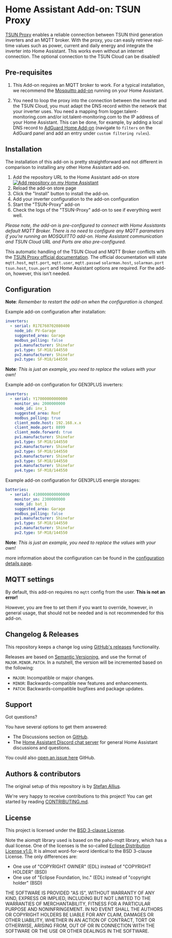 # Home Assistant Add-on: TSUN Proxy

[TSUN Proxy][tsunproxy] enables a reliable connection between TSUN third generation
inverters and an MQTT broker. With the proxy, you can easily retrieve real-time values
such as power, current and daily energy and integrate the inverter into Home Assistant.
This works even without an internet connection.
The optional connection to the TSUN Cloud can be disabled!

## Pre-requisites

1. This Add-on requires an MQTT broker to work.
For a typical installation, we recommend the [Mosquitto add-on][Mosquitto] running on your Home Assistant.

2. You need to loop the proxy into the connection between the inverter and the TSUN Cloud,
you must adapt the DNS record within the network that your inverter uses. You need a mapping
from logger.talent-monitoring.com and/or iot.talent-monitoring.com to the IP address of your
Home Assistant.
This can be done, for example, by adding a local DNS record to [AdGuard Home Add-on][AdGuard]
(navigate to `filters` on the AdGuard panel and add an entry under `custom filtering rules`).

## Installation

The installation of this add-on is pretty straightforward and not different in
comparison to installing any other Home Assistant add-on.

1. Add the repository URL to the Home Assistant add-on store
[![Add repository on my Home Assistant][repository-badge]][repository-url]
2. Reload the add-on store page
3. Click the "Install" button to install the add-on.
4. Add your inverter configuration to the add-on configuration
5. Start the "TSUN-Proxy" add-on
6. Check the logs of the "TSUN-Proxy" add-on to see if everything went well.

_Please note, the add-on is pre-configured to connect with
Home Assistants default MQTT Broker. There is no need to configure any MQTT parameters
if you're running an MOSQUITTO add-on. Home Assistant communication and TSUN Cloud URL
and Ports are also pre-configured._

This automatic handling of the TSUN Cloud and MQTT Broker conflicts with the
[TSUN Proxy official documentation][tsunproxy]. The official documentation
will state `mqtt.host`, `mqtt.port`, `mqtt.user`, `mqtt.passwd` `solarman.host`,
`solarman.port` `tsun.host`, `tsun.port` and Home Assistant options are required.
For the add-on, however, this isn't needed.

## Configuration

**Note**: _Remember to restart the add-on when the configuration is changed._

Example add-on configuration after installation:

```yaml
inverters:
  - serial: R17E760702080400
    node_id: PV-Garage
    suggested_area: Garage
    modbus_polling: false
    pv1.manufacturer: Shinefar
    pv1.type: SF-M18/144550
    pv2.manufacturer: Shinefar
    pv2.type: SF-M18/144550
```

**Note**: _This is just an example, you need to replace the values with your own!_

Example add-on configuration for GEN3PLUS inverters:

```yaml
inverters:
  - serial: Y17000000000000
    monitor_sn: 2000000000
    node_id: inv_1
    suggested_area: Roof
    modbus_polling: true
    client_mode.host: 192.168.x.x
    client_mode.port: 8899
    client_mode.forward: true
    pv1.manufacturer: Shinefar
    pv1.type: SF-M18/144550
    pv2.manufacturer: Shinefar
    pv2.type: SF-M18/144550
    pv3.manufacturer: Shinefar
    pv3.type: SF-M18/144550
    pv4.manufacturer: Shinefar
    pv4.type: SF-M18/144550
```

Example add-on configuration for GEN3PLUS energie storages:

```yaml
batteries:
  - serial: 4100000000000000
    monitor_sn: 2300000000
    node_id: bat_1
    suggested_area: Garage
    modbus_polling: false
    pv1.manufacturer: Shinefar
    pv1.type: SF-M18/144550
    pv2.manufacturer: Shinefar
    pv2.type: SF-M18/144550
```

**Note**: _This is just an example, you need to replace the values with your own!_

more information about the configuration can be found in the [configuration details page][configdetails].

## MQTT settings

By default, this add-on requires no `mqtt` config from the user. **This is not an error!**

However, you are free to set them if you want to override, however, in
general usage, that should not be needed and is not recommended for this add-on.

## Changelog & Releases

This repository keeps a change log using [GitHub's releases][releases]
functionality.

Releases are based on [Semantic Versioning][semver], and use the format
of `MAJOR.MINOR.PATCH`. In a nutshell, the version will be incremented
based on the following:

- `MAJOR`: Incompatible or major changes.
- `MINOR`: Backwards-compatible new features and enhancements.
- `PATCH`: Backwards-compatible bugfixes and package updates.

## Support

Got questions?

You have several options to get them answered:

- The Discussions section on [GitHub][discussions].
- The [Home Assistant Discord chat server][discord-ha] for general Home
  Assistant discussions and questions.

You could also [open an issue here][issue] GitHub.

## Authors & contributors

The original setup of this repository is by [Stefan Allius][author].

We're very happy to receive contributions to this project! You can get started by reading [CONTRIBUTING.md][contribute].

## License

This project is licensed under the [BSD 3-clause License][bsd].

Note the aiomqtt library used is based on the paho-mqtt library, which has a dual license.
One of the licenses is the so-called [Eclipse Distribution License v1.0.][eclipse]
It is almost word-for-word identical to the BSD 3-clause License. The only differences are:

- One use of "COPYRIGHT OWNER" (EDL) instead of "COPYRIGHT HOLDER" (BSD)
- One use of "Eclipse Foundation, Inc." (EDL) instead of "copyright holder" (BSD)

THE SOFTWARE IS PROVIDED "AS IS", WITHOUT WARRANTY OF ANY KIND, EXPRESS OR
IMPLIED, INCLUDING BUT NOT LIMITED TO THE WARRANTIES OF MERCHANTABILITY,
FITNESS FOR A PARTICULAR PURPOSE AND NONINFRINGEMENT. IN NO EVENT SHALL THE
AUTHORS OR COPYRIGHT HOLDERS BE LIABLE FOR ANY CLAIM, DAMAGES OR OTHER
LIABILITY, WHETHER IN AN ACTION OF CONTRACT, TORT OR OTHERWISE, ARISING FROM,
OUT OF OR IN CONNECTION WITH THE SOFTWARE OR THE USE OR OTHER DEALINGS IN THE
SOFTWARE.

[tsunproxy]: https://github.com/s-allius/tsun-gen3-proxy
[discussions]: https://github.com/s-allius/tsun-gen3-proxy/discussions
[author]: https://github.com/s-allius
[discord-ha]: https://discord.gg/c5DvZ4e
[issue]: https://github.com/s-allius/tsun-gen3-proxy/issues
[releases]: https://github.com/s-allius/tsun-gen3-proxy/releases
[contribute]: https://github.com/s-allius/tsun-gen3-proxy/blob/main/CONTRIBUTING.md
[semver]: http://semver.org/spec/v2.0.0.htm
[bsd]: https://opensource.org/licenses/BSD-3-Clause
[eclipse]: https://www.eclipse.org/org/documents/edl-v10.php
[Mosquitto]: https://github.com/home-assistant/addons/blob/master/mosquitto/DOCS.md
[AdGuard]: https://github.com/hassio-addons/addon-adguard-home
[repository-badge]: https://img.shields.io/badge/Add%20repository%20to%20my-Home%20Assistant-41BDF5?logo=home-assistant&style=for-the-badge
[repository-url]: https://my.home-assistant.io/redirect/supervisor_add_addon_repository/?repository_url=https%3A%2F%2Fgithub.com%2Fs-allius%2Fha-addons
[configdetails]: https://github.com/s-allius/tsun-gen3-proxy/wiki/Configuration-toml
